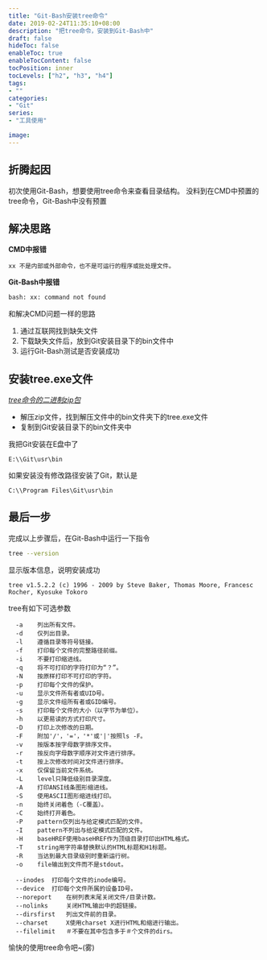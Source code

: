 ```yaml
---
title: "Git-Bash安装tree命令"
date: 2019-02-24T11:35:10+08:00
description: "把tree命令，安装到Git-Bash中"
draft: false
hideToc: false
enableToc: true
enableTocContent: false
tocPosition: inner
tocLevels: ["h2", "h3", "h4"]
tags:
- ""
categories:
- "Git"
series:
- "工具使用"

image: 
---
```


## 折腾起因
初次使用Git-Bash，想要使用tree命令来查看目录结构。
没料到在CMD中预置的tree命令，Git-Bash中没有预置

## 解决思路
**CMD中报错**
```
xx 不是内部或外部命令，也不是可运行的程序或批处理文件。
```

**Git-Bash中报错**
```bash
bash: xx: command not found
```
和解决CMD问题一样的思路

1. 通过互联网找到缺失文件
2. 下载缺失文件后，放到Git安装目录下的bin文件中
3. 运行Git-Bash测试是否安装成功

## 安装tree.exe文件
[*tree命令的二进制zip包*](https://jaist.dl.sourceforge.net/project/gnuwin32/tree/1.5.2.2/tree-1.5.2.2-bin.zip)

- 解压zip文件，找到解压文件中的bin文件夹下的tree.exe文件
- 复制到Git安装目录下的bin文件夹中

我把Git安装在E盘中了

```
E:\\Git\usr\bin
```

如果安装没有修改路径安装了Git，默认是

```
C:\\Program Files\Git\usr\bin
```

## 最后一步
完成以上步骤后，在Git-Bash中运行一下指令

```bash
tree --version
```

显示版本信息，说明安装成功

```
tree v1.5.2.2 (c) 1996 - 2009 by Steve Baker, Thomas Moore, Francesc Rocher, Kyosuke Tokoro
```

tree有如下可选参数

```
  -a 	列出所有文件。
  -d 	仅列出目录。
  -l 	遵循目录等符号链接。
  -f 	打印每个文件的完整路径前缀。
  -i 	不要打印缩进线。
  -q 	将不可打印的字符打印为“？”。
  -N 	按原样打印不可打印的字符。
  -p 	打印每个文件的保护。
  -u 	显示文件所有者或UID号。
  -g 	显示文件组所有者或GID编号。
  -s 	打印每个文件的大小（以字节为单位）。
  -h 	以更易读的方式打印尺寸。
  -D 	打印上次修改的日期。
  -F 	附加'/'，'='，'*'或'|'按照ls -F。
  -v 	按版本按字母数字排序文件。
  -r 	按反向字母数字顺序对文件进行排序。
  -t 	按上次修改时间对文件进行排序。
  -x 	仅保留当前文件系统。
  -L 	level只降低级别目录深度。
  -A 	打印ANSI线条图形缩进线。
  -S 	使用ASCII图形缩进线打印。
  -n 	始终关闭着色（-C覆盖）。
  -C 	始终打开着色。
  -P 	pattern仅列出与给定模式匹配的文件。
  -I 	pattern不列出与给定模式匹配的文件。
  -H 	baseHREF使用baseHREF作为顶级目录打印出HTML格式。
  -T 	string用字符串替换默认的HTML标题和H1标题。
  -R 	当达到最大目录级别时重新运行树。
  -o 	file输出到文件而不是stdout。

  --inodes 	打印每个文件的inode编号。
  --device 	打印每个文件所属的设备ID号。
  --noreport 	在树列表末尾关闭文件/目录计数。
  --nolinks 	关闭HTML输出中的超链接。
  --dirsfirst 	列出文件前的目录。
  --charset 	X使用charset X进行HTML和缩进行输出。
  --filelimit   ＃不要在其中包含多于＃个文件的dirs。
```
愉快的使用tree命令吧~(雾)